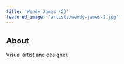 ```yaml
---
title: 'Wendy James (2)'
featured_image: 'artists/wendy-james-2.jpg'
---
```


## About

Visual artist and designer.
